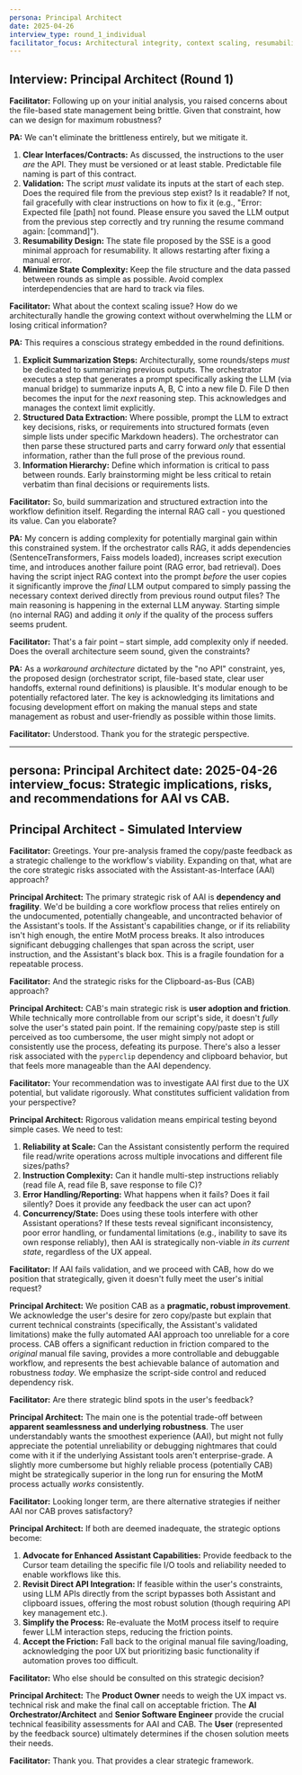 ```yaml
---
persona: Principal Architect
date: 2025-04-26
interview_type: round_1_individual
facilitator_focus: Architectural integrity, context scaling, resumability, RAG value
---
```


## Interview: Principal Architect (Round 1)

**Facilitator:** Following up on your initial analysis, you raised concerns about the file-based state management being brittle. Given that constraint, how can we design for maximum robustness?

**PA:** We can't eliminate the brittleness entirely, but we mitigate it. 
1.  **Clear Interfaces/Contracts:** As discussed, the instructions to the user *are* the API. They must be versioned or at least stable. Predictable file naming is part of this contract.
2.  **Validation:** The script *must* validate its inputs at the start of each step. Does the required file from the previous step exist? Is it readable? If not, fail gracefully with clear instructions on how to fix it (e.g., "Error: Expected file [path] not found. Please ensure you saved the LLM output from the previous step correctly and try running the resume command again: [command]").
3.  **Resumability Design:** The state file proposed by the SSE is a good minimal approach for resumability. It allows restarting after fixing a manual error.
4.  **Minimize State Complexity:** Keep the file structure and the data passed between rounds as simple as possible. Avoid complex interdependencies that are hard to track via files.

**Facilitator:** What about the context scaling issue? How do we architecturally handle the growing context without overwhelming the LLM or losing critical information?

**PA:** This requires a conscious strategy embedded in the round definitions. 
1.  **Explicit Summarization Steps:** Architecturally, some rounds/steps *must* be dedicated to summarizing previous outputs. The orchestrator executes a step that generates a prompt specifically asking the LLM (via manual bridge) to summarize inputs A, B, C into a new file D. File D then becomes the input for the *next* reasoning step. This acknowledges and manages the context limit explicitly.
2.  **Structured Data Extraction:** Where possible, prompt the LLM to extract key decisions, risks, or requirements into structured formats (even simple lists under specific Markdown headers). The orchestrator can then parse these structured parts and carry forward *only* that essential information, rather than the full prose of the previous round.
3.  **Information Hierarchy:** Define which information is critical to pass between rounds. Early brainstorming might be less critical to retain verbatim than final decisions or requirements lists.

**Facilitator:** So, build summarization and structured extraction into the workflow definition itself. Regarding the internal RAG call - you questioned its value. Can you elaborate?

**PA:** My concern is adding complexity for potentially marginal gain within this constrained system. If the orchestrator calls RAG, it adds dependencies (SentenceTransformers, Faiss models loaded), increases script execution time, and introduces another failure point (RAG error, bad retrieval). Does having the script inject RAG context into the prompt *before* the user copies it significantly improve the *final* LLM output compared to simply passing the necessary context derived directly from previous round output files? The main reasoning is happening in the external LLM anyway. Starting simple (no internal RAG) and adding it *only* if the quality of the process suffers seems prudent.

**Facilitator:** That's a fair point – start simple, add complexity only if needed. Does the overall architecture seem sound, given the constraints?

**PA:** As a *workaround architecture* dictated by the "no API" constraint, yes, the proposed design (orchestrator script, file-based state, clear user handoffs, external round definitions) is plausible. It's modular enough to be potentially refactored later. The key is acknowledging its limitations and focusing development effort on making the manual steps and state management as robust and user-friendly as possible within those limits.

**Facilitator:** Understood. Thank you for the strategic perspective. 

---
persona: Principal Architect
date: 2025-04-26
interview_focus: Strategic implications, risks, and recommendations for AAI vs CAB.
---

## Principal Architect - Simulated Interview

**Facilitator:** Greetings. Your pre-analysis framed the copy/paste feedback as a strategic challenge to the workflow's viability. Expanding on that, what are the core strategic risks associated with the Assistant-as-Interface (AAI) approach?

**Principal Architect:** The primary strategic risk of AAI is **dependency and fragility**. We'd be building a core workflow process that relies entirely on the undocumented, potentially changeable, and uncontracted behavior of the Assistant's tools. If the Assistant's capabilities change, or if its reliability isn't high enough, the entire MotM process breaks. It also introduces significant debugging challenges that span across the script, user instruction, and the Assistant's black box. This is a fragile foundation for a repeatable process.

**Facilitator:** And the strategic risks for the Clipboard-as-Bus (CAB) approach?

**Principal Architect:** CAB's main strategic risk is **user adoption and friction**. While technically more controllable from our script's side, it doesn't *fully* solve the user's stated pain point. If the remaining copy/paste step is still perceived as too cumbersome, the user might simply not adopt or consistently use the process, defeating its purpose. There's also a lesser risk associated with the `pyperclip` dependency and clipboard behavior, but that feels more manageable than the AAI dependency.

**Facilitator:** Your recommendation was to investigate AAI first due to the UX potential, but validate rigorously. What constitutes sufficient validation from your perspective?

**Principal Architect:** Rigorous validation means empirical testing beyond simple cases. We need to test:
1.  **Reliability at Scale:** Can the Assistant consistently perform the required file read/write operations across multiple invocations and different file sizes/paths?
2.  **Instruction Complexity:** Can it handle multi-step instructions reliably (read file A, read file B, save response to file C)?
3.  **Error Handling/Reporting:** What happens when it fails? Does it fail silently? Does it provide any feedback the user can act upon?
4.  **Concurrency/State:** Does using these tools interfere with other Assistant operations?
If these tests reveal significant inconsistency, poor error handling, or fundamental limitations (e.g., inability to save its own response reliably), then AAI is strategically non-viable *in its current state*, regardless of the UX appeal.

**Facilitator:** If AAI fails validation, and we proceed with CAB, how do we position that strategically, given it doesn't fully meet the user's initial request?

**Principal Architect:** We position CAB as a **pragmatic, robust improvement**. We acknowledge the user's desire for zero copy/paste but explain that current technical constraints (specifically, the Assistant's validated limitations) make the fully automated AAI approach too unreliable for a core process. CAB offers a significant reduction in friction compared to the *original* manual file saving, provides a more controllable and debuggable workflow, and represents the best achievable balance of automation and robustness *today*. We emphasize the script-side control and reduced dependency risk.

**Facilitator:** Are there strategic blind spots in the user's feedback?

**Principal Architect:** The main one is the potential trade-off between **apparent seamlessness and underlying robustness**. The user understandably wants the smoothest experience (AAI), but might not fully appreciate the potential unreliability or debugging nightmares that could come with it if the underlying Assistant tools aren't enterprise-grade. A slightly more cumbersome but highly reliable process (potentially CAB) might be strategically superior in the long run for ensuring the MotM process actually *works* consistently.

**Facilitator:** Looking longer term, are there alternative strategies if neither AAI nor CAB proves satisfactory?

**Principal Architect:** If both are deemed inadequate, the strategic options become:
1.  **Advocate for Enhanced Assistant Capabilities:** Provide feedback to the Cursor team detailing the specific file I/O tools and reliability needed to enable workflows like this.
2.  **Revisit Direct API Integration:** If feasible within the user's constraints, using LLM APIs directly from the script bypasses both Assistant and clipboard issues, offering the most robust solution (though requiring API key management etc.).
3.  **Simplify the Process:** Re-evaluate the MotM process itself to require fewer LLM interaction steps, reducing the friction points.
4.  **Accept the Friction:** Fall back to the original manual file saving/loading, acknowledging the poor UX but prioritizing basic functionality if automation proves too difficult.

**Facilitator:** Who else should be consulted on this strategic decision?

**Principal Architect:** The **Product Owner** needs to weigh the UX impact vs. technical risk and make the final call on acceptable friction. The **AI Orchestrator/Architect** and **Senior Software Engineer** provide the crucial technical feasibility assessments for AAI and CAB. The **User** (represented by the feedback source) ultimately determines if the chosen solution meets their needs.

**Facilitator:** Thank you. That provides a clear strategic framework. 